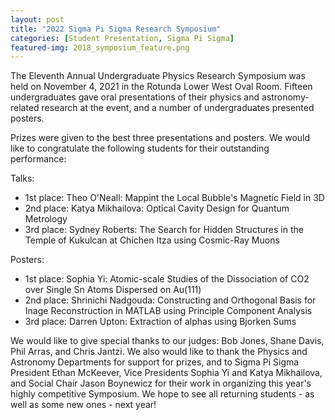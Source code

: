 ```yaml
---
layout: post
title: "2022 Sigma Pi Sigma Research Symposium"
categories: [Student Presentation, Sigma Pi Sigma]
featured-img: 2018_symposium_feature.png
---
```


The Eleventh Annual Undergraduate Physics Research Symposium was held on November 4, 2021 in the Rotunda Lower West Oval Room. Fifteen undergraduates gave oral presentations of their physics and astronomy-related research at the event, and a number of undergraduates presented posters.

Prizes were given to the best three presentations and posters. We would like to congratulate the following students for their outstanding performance:

Talks:
- 1st place: Theo O'Neall: Mappint the Local Bubble's Magnetic Field in 3D
- 2nd place: Katya Mikhailova: Optical Cavity Design for Quantum Metrology
- 3rd place: Sydney Roberts: The Search for Hidden Structures in the Temple of Kukulcan at Chichen Itza using Cosmic-Ray Muons

Posters:
- 1st place: Sophia Yi: Atomic-scale Studies of the Dissociation of CO2 over Single Sn Atoms Dispersed on Au(111)
- 2nd place: Shrinichi Nadgouda: Constructing and Orthogonal Basis for Inage Reconstruction in MATLAB using Principle Component Analysis
- 3rd place: Darren Upton: Extraction of alphas using Bjorken Sums

We would like to give special thanks to our judges: Bob Jones, Shane Davis, Phil Arras, and Chris Jantzi. We also would like to thank the Physics and Astronomy Departments for support for prizes, and to Sigma Pi Sigma President Ethan McKeever, Vice Presidents Sophia Yi and Katya Mikhailova, and Social Chair Jason Boynewicz for their work in organizing this year's highly competitive Symposium. We hope to see all returning students - as well as some new ones - next year!
